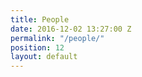 ```yaml
---
title: People
date: 2016-12-02 13:27:00 Z
permalink: "/people/"
position: 12
layout: default
---
```


